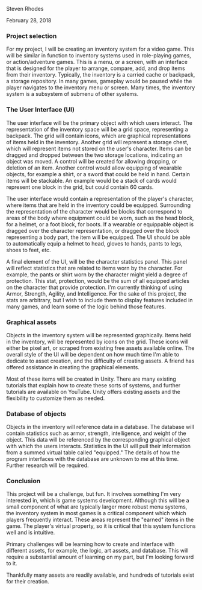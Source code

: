 Steven Rhodes

February 28, 2018

### Project selection

For my project, I will be creating an inventory system for a video game. This will be similar in function to inventory systems used in role-playing games, or action/adventure games. This is a menu, or a screen, with an interface that is designed for the player to arrange, compare, add, and drop items from their inventory. Typically, the inventory is a carried cache or backpack, a storage repository. In many games, gameplay would be paused while the player navigates to the inventory menu or screen. Many times, the inventory system is a subsystem of submenu of other systems.

### The User Interface (UI)
The user interface will be the primary object with which users interact. The representation of the inventory space will be a grid space, representing a backpack. The grid will contain icons, which are graphical representations of items held in the inventory. Another grid will represent a storage chest, which will represent items not stored on the user's character. Items can be dragged and dropped between the two storage locations, indicating an object was moved. A control will be created for allowing dropping, or deletion of an item. Another control would allow equipping of wearable objects, for example a shirt, or a sword that could be held in hand. Certain items will be stackable. An example would be a stack of cards would represent one block in the grid, but could contain 60 cards.

The user interface would contain a representation of the player's character, where items that are held in the inventory could be equipped. Surrounding the representation of the character would be blocks that correspond to areas of the body where equipment could be worn, such as the head block, for a helmet, or a foot block, for boots. If a wearable or equippable object is dragged over the character representation, or dragged over the block representing a body part, the item will be equipped. The UI should be able to automatically equip a helmet to head, gloves to hands, pants to legs, shoes to feet, etc.

A final element of the UI, will be the character statistics panel. This panel will reflect statistics that are related to items worn by the character. For example, the pants or shirt worn by the character might yield a degree of protection. This stat, protection, would be the sum of all equipped articles on the character that provide protection. I'm currently thinking of using Armor, Strength, Agility, and Intelligence. For the sake of this project, the stats are arbitrary, but I wish to include them to display features included in many games, and learn some of the logic behind those features.

### Graphical assets

Objects in the inventory system will be represented graphically. Items held in the inventory, will be represented by icons on the grid. These icons will either be pixel art, or scraped from existing free assets available online. The overall style of the UI will be dependent on how much time I'm able to dedicate to asset creation, and the difficulty of creating assets. A friend has offered assistance in creating the graphical elements.

Most of these items will be created in Unity. There are many existing tutorials that explain how to create these sorts of systems, and further tutorials are available on YouTube. Unity offers existing assets and the flexibility to customize them as needed.

### Database of objects

Objects in the inventory will reference data in a database. The database will contain statistics such as armor, strength, intelligence, and weight of the object. This data will be referenced by the corresponding graphical object with which the users interacts. Statistics in the UI will pull their information from a summed virtual table called "equipped." The details of how the program interfaces with the database are unknown to me at this time. Further research will be required.

### Conclusion

This project will be a challenge, but fun. It involves something I'm very interested in, which is game systems development. Although this will be a small component of what are typically larger more robust menu systems, the inventory system in most games is a critical component which which players frequently interact. These areas represent the "earned" items in the game. The player's virtual property, so it is critical that this system functions well and is intuitive.

Primary challenges will be learning how to create and interface with different assets, for example, the logic, art assets, and database. This will require a substantial amount of learning on my part, but I'm looking forward to it.

Thankfully many assets are readily available, and hundreds of tutorials exist for their creation.